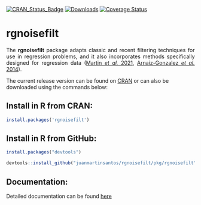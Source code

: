 [![CRAN_Status_Badge](https://www.r-pkg.org/badges/version/rgnoisefilt)](http://cran.r-project.org/web/packages/rgnoisefilt)  [![Downloads](https://cranlogs.r-pkg.org/badges/rgnoisefilt)](https://cran.r-project.org/package=rgnoisefilt) [![Coverage Status](https://img.shields.io/badge/Coverage%20Status-93.23-orange)](http://cran.r-project.org/web/packages/rgnoisefilt)
 <!-- to hide-->
# rgnoisefilt
<p style="text-align:justify;"> The <strong>rgnoisefilt</strong> package adapts classic and recent filtering techniques for use in regression problems, and it also incorporates methods specifically designed for regression data (<a href="https://ieeexplore.ieee.org/document/9585469">Martin <i>et al.</i> 2021</a>, <a href="https://www.sciencedirect.com/science/article/pii/S095741741600049X">Arnaiz-Gonzalez <i>et al.</i> 2014</a>). </p>

The current release version can be found on [CRAN](https://cran.r-project.org/web/packages/rgnoisefilt/index.html) or can also be downloaded using the commands below:

## Install in R from CRAN:
```r
install.packages('rgnoisefilt')
```

## Install in R from GitHub:
```r
install.packages("devtools")

devtools::install_github("juanmartinsantos/rgnoisefilt/pkg/rgnoisefilt")
```

## Documentation:
Detailed documentation can be found [here](https://cran.r-project.org/web/packages/rgnoisefilt/vignettes/rgnoisefilt.html)


